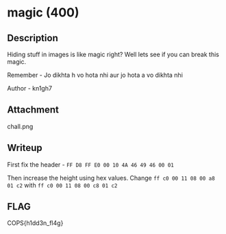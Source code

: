 # magic (400)

## Description
Hiding stuff in images is like magic right? Well lets see if you can break this magic.

Remember - Jo dikhta h vo hota nhi aur jo hota a vo dikhta nhi

Author - kn1gh7

## Attachment
chall.png

## Writeup
First fix the header - `FF D8 FF E0 00 10 4A 46 49 46 00 01`

Then increase the height using hex values. Change `ff c0 00 11 08 00 a8 01 c2` with `ff c0 00 11 08 00 c8 01 c2`

## FLAG
COPS{h1dd3n_fl4g}
